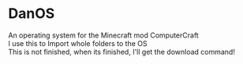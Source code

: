 # DanOS
An operating system for the Minecraft mod ComputerCraft <br>
I use this to Import whole folders to the OS<br>
This is not finished, when its finished, I'll get the download command!
